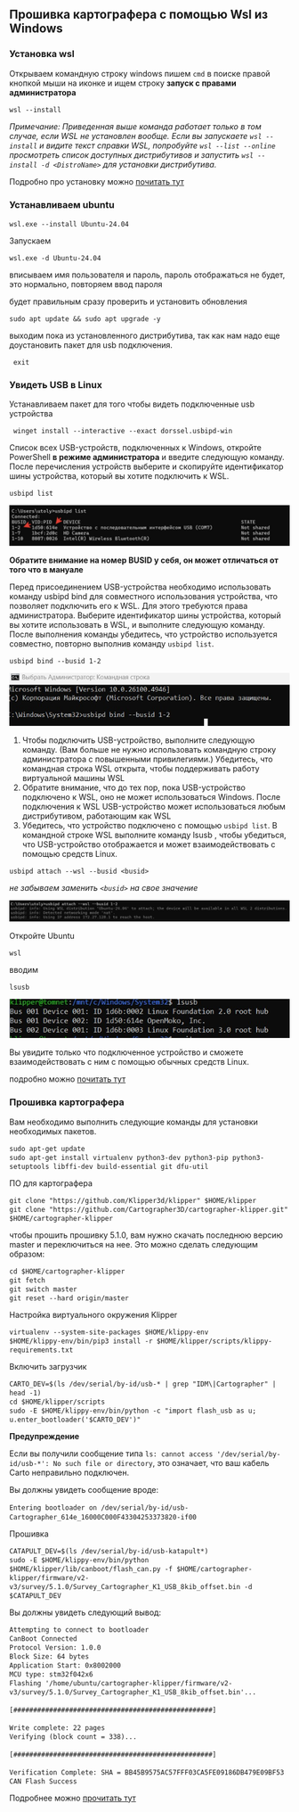 ## Прошивка картографера с помощью Wsl из Windows


### Установка wsl


Открываем командную строку windows пишем `cmd` в поиске правой кнопкой мыши на иконке и ищем строку **запуск с правами администратора**

```
wsl --install
```
*Примечание:
Приведенная выше команда работает только в том случае, если WSL не установлен вообще. Если вы запускаете `wsl --install` и видите текст справки WSL, попробуйте `wsl --list --online` просмотреть список доступных дистрибутивов и запустить `wsl --install -d <DistroName>` для установки дистрибутива.*

Подробно про  установку можно [почитать тут](https://learn.microsoft.com/ru-ru/windows/wsl/install) 


### Устанавливаем ubuntu 

```
wsl.exe --install Ubuntu-24.04
```

Запускаем
```
wsl.exe -d Ubuntu-24.04
```

 вписываем имя пользователя и пароль, пароль отображаться не будет, это нормально, повторяем ввод пароля

будет правильным сразу проверить и установить обновления

```
sudo apt update && sudo apt upgrade -y
```

выходим пока из установленного дистрибутива, так как нам надо еще доустановить пакет для usb подключения.  

```
 exit
```
### Увидеть USB в Linux 

Устанавливаем пакет для того чтобы видеть подключенные usb устройства 

```
 winget install --interactive --exact dorssel.usbipd-win
```

Список всех USB-устройств, подключенных к Windows, откройте PowerShell **в режиме администратора** и введите следующую команду. После перечисления устройств выберите и скопируйте идентификатор шины устройства, который вы хотите подключить к WSL.
```
usbipd list
```

![](/images/pid_list.jpg)

**Обратите внимание на номер BUSID у себя, он может отличаться от того что в мануале**

Перед присоединением USB-устройства необходимо использовать команду usbipd bind для совместного использования устройства, что позволяет подключить его к WSL. Для этого требуются права администратора. Выберите идентификатор шины устройства, который вы хотите использовать в WSL, и выполните следующую команду. После выполнения команды убедитесь, что устройство используется совместно, повторно выполнив команду `usbipd list`.


```
usbipd bind --busid 1-2
```

![](/images/bind_usb.jpg)

1. Чтобы подключить USB-устройство, выполните следующую команду. (Вам больше не нужно использовать командную строку администратора с повышенными привилегиями.) Убедитесь, что командная строка WSL открыта, чтобы поддерживать работу  виртуальной машины WSL 
2. Обратите внимание, что до тех пор, пока USB-устройство подключено к WSL, оно не может использоваться Windows. После подключения к WSL USB-устройство может использоваться любым дистрибутивом, работающим как WSL 
3. Убедитесь, что устройство подключено с помощью `usbipd list`. В командной строке WSL выполните команду lsusb , чтобы убедиться, что USB-устройство отображается и может взаимодействовать с помощью средств Linux.

```
usbipd attach --wsl --busid <busid>
```

*не забываем заменить `<busid>` на свое значение*

![](/images/usb_attach.jpg)

Откройте Ubuntu 

```
wsl
```

вводим 
```
lsusb
```

![](/images/lsusb_.jpg)


Вы увидите только что подключенное устройство и сможете взаимодействовать с ним с помощью обычных средств Linux. 

подробно можно [почитать тут](https://learn.microsoft.com/ru-ru/windows/wsl/connect-usb)


### Прошивка картографера

Вам необходимо выполнить следующие команды для установки необходимых пакетов.

```
sudo apt-get update
sudo apt-get install virtualenv python3-dev python3-pip python3-setuptools libffi-dev build-essential git dfu-util
```

ПО для картографера

```
git clone "https://github.com/Klipper3d/klipper" $HOME/klipper
git clone "https://github.com/Cartographer3D/cartographer-klipper.git" $HOME/cartographer-klipper
```
чтобы прошить прошивку 5.1.0, вам нужно скачать последнюю версию master и переключиться на нее. Это можно сделать следующим образом:

```
cd $HOME/cartographer-klipper
git fetch
git switch master
git reset --hard origin/master
```
Настройка виртуального окружения Klipper

```
virtualenv --system-site-packages $HOME/klippy-env
$HOME/klippy-env/bin/pip3 install -r $HOME/klipper/scripts/klippy-requirements.txt
```

Включить загрузчик

```
CARTO_DEV=$(ls /dev/serial/by-id/usb-* | grep "IDM\|Cartographer" | head -1)
cd $HOME/klipper/scripts
sudo -E $HOME/klippy-env/bin/python -c "import flash_usb as u; u.enter_bootloader('$CARTO_DEV')"
```

**Предупреждение**

Если вы получили сообщение типа `ls: cannot access '/dev/serial/by-id/usb-*': No such file or directory`, это означает, что  ваш кабель Carto неправильно подключен.

Вы должны увидеть сообщение вроде:

``
Entering bootloader on /dev/serial/by-id/usb-Cartographer_614e_16000C000F43304253373820-if00
``

Прошивка

```
CATAPULT_DEV=$(ls /dev/serial/by-id/usb-katapult*)
sudo -E $HOME/klippy-env/bin/python $HOME/klipper/lib/canboot/flash_can.py -f $HOME/cartographer-klipper/firmware/v2-v3/survey/5.1.0/Survey_Cartographer_K1_USB_8kib_offset.bin -d $CATAPULT_DEV
```

Вы должны увидеть следующий вывод:

```
Attempting to connect to bootloader
CanBoot Connected
Protocol Version: 1.0.0
Block Size: 64 bytes
Application Start: 0x8002000
MCU type: stm32f042x6
Flashing '/home/ubuntu/cartographer-klipper/firmware/v2-v3/survey/5.1.0/Survey_Cartographer_K1_USB_8kib_offset.bin'...

[##################################################]

Write complete: 22 pages
Verifying (block count = 338)...

[##################################################]

Verification Complete: SHA = BB45B9575AC57FFF03CA5FE09186DB479E09BF53
CAN Flash Success
```

Подробнее можно [прочитать тут](https://pellcorp.github.io/creality-wiki/cartographer_flashing/)